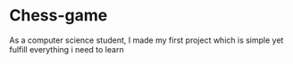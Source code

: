 # Chess-game
As a computer science student, I made my first project which is simple yet fulfill everything i need to learn
